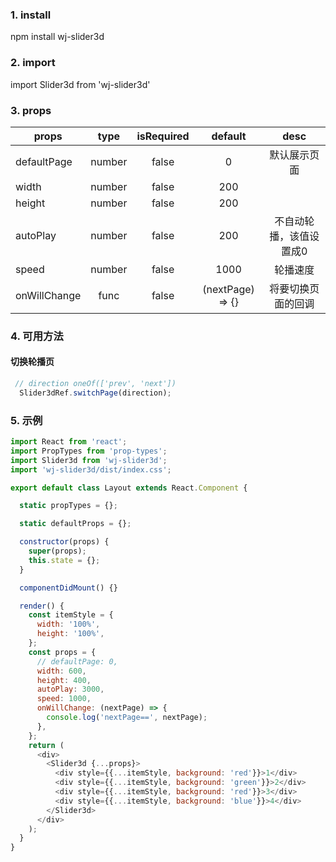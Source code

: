 ### 1. install
npm install wj-slider3d

### 2. import
import Slider3d from 'wj-slider3d'

### 3. props

 props | type | isRequired | default | desc 
 ------- | :-------: | :-------: | :-------: | :-------: 
 defaultPage | number | false | 0 | 默认展示页面 
 width | number | false | 200 |
 height | number | false | 200 |
 autoPlay | number | false | 200 | 不自动轮播，该值设置成0
 speed | number | false | 1000 | 轮播速度
 onWillChange | func | false | (nextPage) => {} | 将要切换页面的回调

### 4. 可用方法
#### 切换轮播页
```js
 // direction oneOf(['prev', 'next'])
  Slider3dRef.switchPage(direction);
```


### 5. 示例

```js
import React from 'react';
import PropTypes from 'prop-types';
import Slider3d from 'wj-slider3d';
import 'wj-slider3d/dist/index.css';

export default class Layout extends React.Component {

  static propTypes = {};

  static defaultProps = {};

  constructor(props) {
    super(props);
    this.state = {};
  }

  componentDidMount() {}

  render() {
    const itemStyle = {
      width: '100%',
      height: '100%',
    };
    const props = {
      // defaultPage: 0,
      width: 600,
      height: 400,
      autoPlay: 3000,
      speed: 1000,
      onWillChange: (nextPage) => {
        console.log('nextPage==', nextPage);
      },
    };
    return (
      <div>
        <Slider3d {...props}>
          <div style={{...itemStyle, background: 'red'}}>1</div>
          <div style={{...itemStyle, background: 'green'}}>2</div>
          <div style={{...itemStyle, background: 'red'}}>3</div>
          <div style={{...itemStyle, background: 'blue'}}>4</div>
        </Slider3d>
      </div>
    );
  }
}
```
